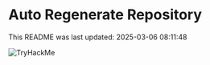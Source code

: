 # Auto Regenerate Repository

This README was last updated: 2025-03-06 08:11:48

 ![TryHackMe](https://tryhackme.com/badge/533634)
